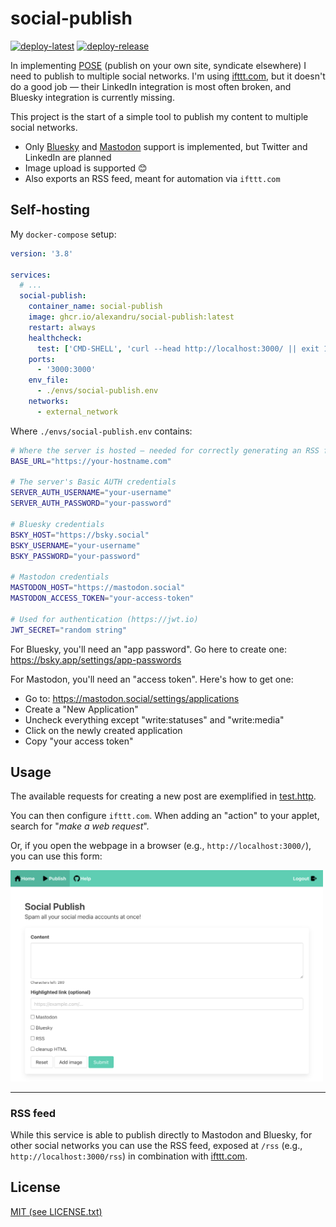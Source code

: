 # social-publish

[![deploy-latest](https://github.com/alexandru/social-publish/actions/workflows/deploy-latest.yaml/badge.svg)](https://github.com/alexandru/social-publish/actions/workflows/deploy-latest.yaml) [![deploy-release](https://github.com/alexandru/social-publish/actions/workflows/deploy-release.yaml/badge.svg)](https://github.com/alexandru/social-publish/actions/workflows/deploy-release.yaml)

In implementing [POSE](https://indieweb.org/POSSE) (publish on your own site, syndicate elsewhere) I need to publish to multiple social networks. I'm using [ifttt.com](https://ifttt.com/), but it doesn't do a good job — their LinkedIn integration is most often broken, and Bluesky integration is currently missing.

This project is the start of a simple tool to publish my content to multiple social networks.

- Only [Bluesky](https://bsky.app/) and [Mastodon](https://joinmastodon.org/) support is implemented, but Twitter and LinkedIn are planned
- Image upload is supported 😊
- Also exports an RSS feed, meant for automation via `ifttt.com`

## Self-hosting

My `docker-compose` setup:

```yaml
version: '3.8'

services:
  # ...
  social-publish:
    container_name: social-publish
    image: ghcr.io/alexandru/social-publish:latest
    restart: always
    healthcheck:
      test: ['CMD-SHELL', 'curl --head http://localhost:3000/ || exit 1']
    ports:
      - '3000:3000'
    env_file:
      - ./envs/social-publish.env
    networks:
      - external_network
```

Where `./envs/social-publish.env` contains:

```sh
# Where the server is hosted — needed for correctly generating an RSS feed
BASE_URL="https://your-hostname.com"

# The server's Basic AUTH credentials
SERVER_AUTH_USERNAME="your-username"
SERVER_AUTH_PASSWORD="your-password"

# Bluesky credentials
BSKY_HOST="https://bsky.social"
BSKY_USERNAME="your-username"
BSKY_PASSWORD="your-password"

# Mastodon credentials
MASTODON_HOST="https://mastodon.social"
MASTODON_ACCESS_TOKEN="your-access-token"

# Used for authentication (https://jwt.io)
JWT_SECRET="random string"
```

For Bluesky, you'll need an "app password". Go here to create one:
<https://bsky.app/settings/app-passwords>

For Mastodon, you'll need an "access token". Here's how to get one:

- Go to: <https://mastodon.social/settings/applications>
- Create a "New Application"
- Uncheck everything except "write:statuses" and "write:media"
- Click on the newly created application
- Copy "your access token"

## Usage

The available requests for creating a new post are exemplified in [test.http](./test.http).

You can then configure `ifttt.com`. When adding an "action" to your applet, search for "_make a web request_".

Or, if you open the webpage in a browser (e.g., `http://localhost:3000/`), you can use this form:

<img src="./docs/form-20240307.png" width="500" alt='Screenshot of "Post a New Social Message" form' />
<hr/>

### RSS feed

While this service is able to publish directly to Mastodon and Bluesky, for other social networks you can use the RSS feed, exposed at `/rss` (e.g., `http://localhost:3000/rss`) in combination with [ifttt.com](https://ifttt.com).

## License

[MIT (see LICENSE.txt)](./LICENSE.txt)
